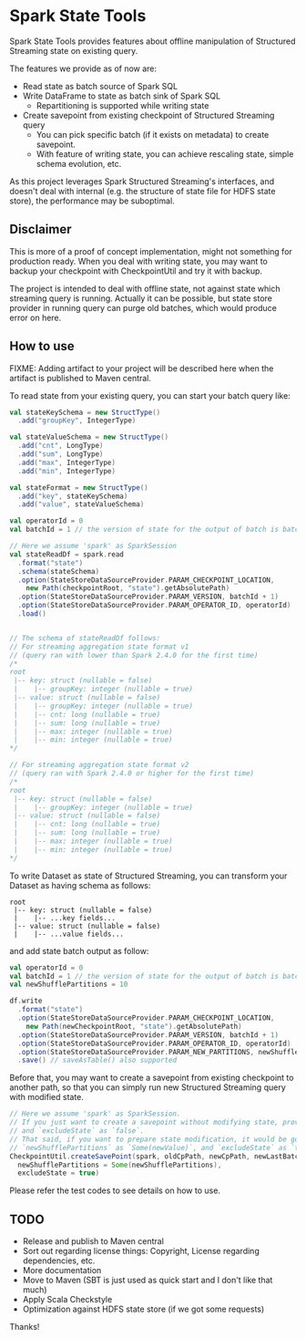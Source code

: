 # Spark State Tools

Spark State Tools provides features about offline manipulation of Structured Streaming state on existing query.

The features we provide as of now are:

* Read state as batch source of Spark SQL
* Write DataFrame to state as batch sink of Spark SQL
  * Repartitioning is supported while writing state
* Create savepoint from existing checkpoint of Structured Streaming query
  * You can pick specific batch (if it exists on metadata) to create savepoint.
  * With feature of writing state, you can achieve rescaling state, simple schema evolution, etc.

As this project leverages Spark Structured Streaming's interfaces, and doesn't deal with internal
(e.g. the structure of state file for HDFS state store), the performance may be suboptimal.

## Disclaimer

This is more of a proof of concept implementation, might not something for production ready.
When you deal with writing state, you may want to backup your checkpoint with CheckpointUtil and try it with backup.

The project is intended to deal with offline state, not against state which streaming query is running.
Actually it can be possible, but state store provider in running query can purge old batches, which would produce error on here.

## How to use

FIXME: Adding artifact to your project will be described here when the artifact is published to Maven central.

To read state from your existing query, you can start your batch query like:

```scala
val stateKeySchema = new StructType()
  .add("groupKey", IntegerType)

val stateValueSchema = new StructType()
  .add("cnt", LongType)
  .add("sum", LongType)
  .add("max", IntegerType)
  .add("min", IntegerType)

val stateFormat = new StructType()
  .add("key", stateKeySchema)
  .add("value", stateValueSchema)

val operatorId = 0
val batchId = 1 // the version of state for the output of batch is batchId + 1

// Here we assume 'spark' as SparkSession
val stateReadDf = spark.read
  .format("state")
  .schema(stateSchema)
  .option(StateStoreDataSourceProvider.PARAM_CHECKPOINT_LOCATION,
    new Path(checkpointRoot, "state").getAbsolutePath)
  .option(StateStoreDataSourceProvider.PARAM_VERSION, batchId + 1)
  .option(StateStoreDataSourceProvider.PARAM_OPERATOR_ID, operatorId)
  .load()


// The schema of stateReadDf follows:
// For streaming aggregation state format v1
// (query ran with lower than Spark 2.4.0 for the first time)
/*
root
 |-- key: struct (nullable = false)
 |    |-- groupKey: integer (nullable = true)
 |-- value: struct (nullable = false)
 |    |-- groupKey: integer (nullable = true)
 |    |-- cnt: long (nullable = true)
 |    |-- sum: long (nullable = true)
 |    |-- max: integer (nullable = true)
 |    |-- min: integer (nullable = true)
*/

// For streaming aggregation state format v2
// (query ran with Spark 2.4.0 or higher for the first time)
/*
root
 |-- key: struct (nullable = false)
 |    |-- groupKey: integer (nullable = true)
 |-- value: struct (nullable = false)
 |    |-- cnt: long (nullable = true)
 |    |-- sum: long (nullable = true)
 |    |-- max: integer (nullable = true)
 |    |-- min: integer (nullable = true)
*/
```

To write Dataset as state of Structured Streaming, you can transform your Dataset as having schema as follows:

```text
root
 |-- key: struct (nullable = false)
 |    |-- ...key fields...
 |-- value: struct (nullable = false)
 |    |-- ...value fields...
```

and add state batch output as follow:

```scala
val operatorId = 0
val batchId = 1 // the version of state for the output of batch is batchId + 1
val newShufflePartitions = 10

df.write
  .format("state")
  .option(StateStoreDataSourceProvider.PARAM_CHECKPOINT_LOCATION,
    new Path(newCheckpointRoot, "state").getAbsolutePath)
  .option(StateStoreDataSourceProvider.PARAM_VERSION, batchId + 1)
  .option(StateStoreDataSourceProvider.PARAM_OPERATOR_ID, operatorId)
  .option(StateStoreDataSourceProvider.PARAM_NEW_PARTITIONS, newShufflePartitions)
  .save() // saveAsTable() also supported
```

Before that, you may want to create a savepoint from existing checkpoint to another path, so that you can simply 
run new Structured Streaming query with modified state.

```scala
// Here we assume 'spark' as SparkSession.
// If you just want to create a savepoint without modifying state, provide `newShufflePartitions` as `None`,
// and `excludeState` as `false`.
// That said, if you want to prepare state modification, it would be good to create a savepoint with providing
// `newShufflePartitions` as `Some(newValue)`, and `excludeState` as `true` (to avoid unnecessary copy for state)
CheckpointUtil.createSavePoint(spark, oldCpPath, newCpPath, newLastBatchId,
  newShufflePartitions = Some(newShufflePartitions),
  excludeState = true)
```

Please refer the test codes to see details on how to use.

## TODO

* Release and publish to Maven central
* Sort out regarding license things: Copyright, License regarding dependencies, etc.
* More documentation
* Move to Maven (SBT is just used as quick start and I don't like that much)
* Apply Scala Checkstyle
* Optimization against HDFS state store (if we got some requests)

Thanks!
